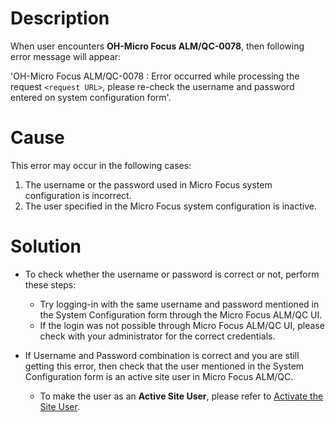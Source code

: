 # Description

When user encounters **OH-Micro Focus ALM/QC-0078**, then following error message will appear:

'OH-Micro Focus ALM/QC-0078 : Error occurred while processing the request `<request URL>`, please re-check the username and password entered on system configuration form'.

# Cause

This error may occur in the following cases:

1. The username or the password used in Micro Focus system configuration is incorrect.  
2. The user specified in the Micro Focus system configuration is inactive.

# Solution

- To check whether the username or password is correct or not, perform these steps:  
  - Try logging-in with the same username and password mentioned in the System Configuration form through the Micro Focus ALM/QC UI.  
  - If the login was not possible through Micro Focus ALM/QC UI, please check with your administrator for the correct credentials.  

- If Username and Password combination is correct and you are still getting this error, then check that the user mentioned in the System Configuration form is an active site user in Micro Focus ALM/QC.  
  - To make the user as an **Active Site User**, please refer to [Activate the Site User](../../../../connectors/micro-focus-alm.md#activate-the-user-as-a-site-user).
